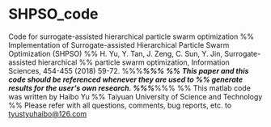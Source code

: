 # SHPSO_code
Code for surrogate-assisted hierarchical particle swarm optimization
%% Implementation of Surrogate-assisted Hierarchical Particle Swarm Optimization (SHPSO)
%% H. Yu, Y. Tan, J. Zeng, C. Sun, Y. Jin, Surrogate-assisted hierarchical 
%% particle swarm optimization, Information Sciences, 454-455 (2018) 59-72.
%%%*********************************************************************************************%%%
%% This paper and this code should be referenced whenever they are used to 
%% generate results for the user's own research. 
%%%*********************************************************************************************%%%
%% This matlab code was written by Haibo Yu
%% Taiyuan University of Science and Technology
%% Please refer with all questions, comments, bug reports, etc. to tyustyuhaibo@126.com
